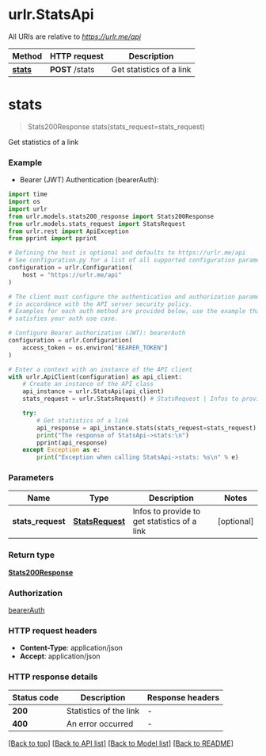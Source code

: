 # urlr.StatsApi

All URIs are relative to *https://urlr.me/api*

Method | HTTP request | Description
------------- | ------------- | -------------
[**stats**](StatsApi.md#stats) | **POST** /stats | Get statistics of a link


# **stats**
> Stats200Response stats(stats_request=stats_request)

Get statistics of a link

### Example

* Bearer (JWT) Authentication (bearerAuth):

```python
import time
import os
import urlr
from urlr.models.stats200_response import Stats200Response
from urlr.models.stats_request import StatsRequest
from urlr.rest import ApiException
from pprint import pprint

# Defining the host is optional and defaults to https://urlr.me/api
# See configuration.py for a list of all supported configuration parameters.
configuration = urlr.Configuration(
    host = "https://urlr.me/api"
)

# The client must configure the authentication and authorization parameters
# in accordance with the API server security policy.
# Examples for each auth method are provided below, use the example that
# satisfies your auth use case.

# Configure Bearer authorization (JWT): bearerAuth
configuration = urlr.Configuration(
    access_token = os.environ["BEARER_TOKEN"]
)

# Enter a context with an instance of the API client
with urlr.ApiClient(configuration) as api_client:
    # Create an instance of the API class
    api_instance = urlr.StatsApi(api_client)
    stats_request = urlr.StatsRequest() # StatsRequest | Infos to provide to get statistics of a link (optional)

    try:
        # Get statistics of a link
        api_response = api_instance.stats(stats_request=stats_request)
        print("The response of StatsApi->stats:\n")
        pprint(api_response)
    except Exception as e:
        print("Exception when calling StatsApi->stats: %s\n" % e)
```



### Parameters


Name | Type | Description  | Notes
------------- | ------------- | ------------- | -------------
 **stats_request** | [**StatsRequest**](StatsRequest.md)| Infos to provide to get statistics of a link | [optional] 

### Return type

[**Stats200Response**](Stats200Response.md)

### Authorization

[bearerAuth](../README.md#bearerAuth)

### HTTP request headers

 - **Content-Type**: application/json
 - **Accept**: application/json

### HTTP response details

| Status code | Description | Response headers |
|-------------|-------------|------------------|
**200** | Statistics of the link |  -  |
**400** | An error occurred |  -  |

[[Back to top]](#) [[Back to API list]](../README.md#documentation-for-api-endpoints) [[Back to Model list]](../README.md#documentation-for-models) [[Back to README]](../README.md)

